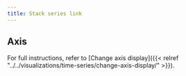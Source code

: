 ```yaml
---
title: Stack series link
---
```


## Axis

For full instructions, refer to [Change axis display]({{< relref "../../visualizations/time-series/change-axis-display/" >}}).
